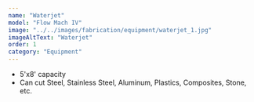 ```yaml
---
name: "Waterjet"
model: "Flow Mach IV"
image: "../../images/fabrication/equipment/waterjet_1.jpg"
imageAltText: "Waterjet"
order: 1
category: "Equipment"
---
```


* 5'x8' capacity
* Can cut Steel, Stainless Steel, Aluminum, Plastics, Composites, Stone, etc.